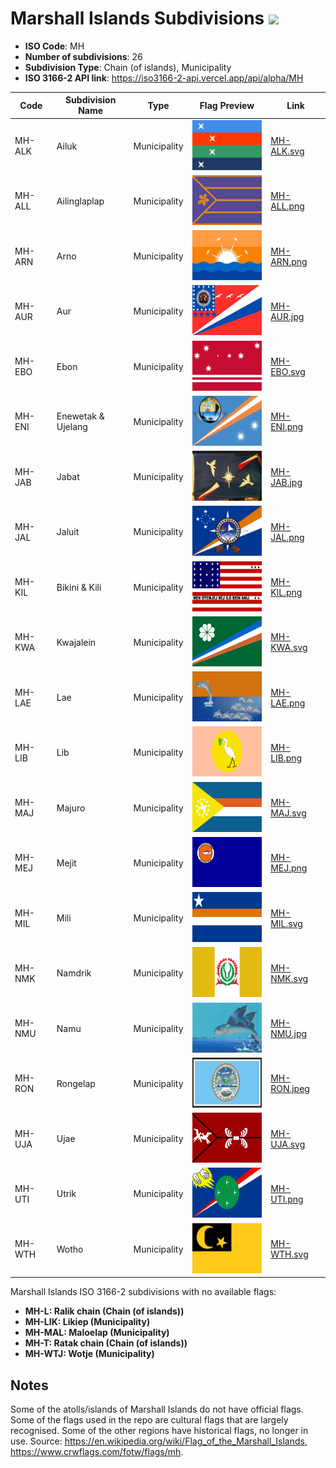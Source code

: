 # Marshall Islands Subdivisions ![](https://flagcdn.com/h40/mh.png)

- **ISO Code**: MH
- **Number of subdivisions**: 26
- **Subdivision Type**: Chain (of islands), Municipality
- **ISO 3166-2 API link**: https://iso3166-2-api.vercel.app/api/alpha/MH

| Code  | Subdivision Name         | Type | Flag Preview | Link |
|-------|--------------------------|--------------| -------------- |----------|
| MH-ALK | Ailuk | Municipality | <img src='https://raw.githubusercontent.com/amckenna41/iso3166-flags/main/iso3166-2-flags/MH/MH-ALK.svg' height='80'> | [MH-ALK.svg](https://raw.githubusercontent.com/amckenna41/iso3166-flags/main/iso3166-2-flags/MH/MH-ALK.svg) |
| MH-ALL | Ailinglaplap | Municipality | <img src='https://raw.githubusercontent.com/amckenna41/iso3166-flags/main/iso3166-2-flags/MH/MH-ALL.png' height='80'> | [MH-ALL.png](https://raw.githubusercontent.com/amckenna41/iso3166-flags/main/iso3166-2-flags/MH/MH-ALL.png) |
| MH-ARN | Arno | Municipality | <img src='https://raw.githubusercontent.com/amckenna41/iso3166-flags/main/iso3166-2-flags/MH/MH-ARN.png' height='80'> | [MH-ARN.png](https://raw.githubusercontent.com/amckenna41/iso3166-flags/main/iso3166-2-flags/MH/MH-ARN.png) |
| MH-AUR | Aur | Municipality | <img src='https://raw.githubusercontent.com/amckenna41/iso3166-flags/main/iso3166-2-flags/MH/MH-AUR.jpg' height='80'> | [MH-AUR.jpg](https://raw.githubusercontent.com/amckenna41/iso3166-flags/main/iso3166-2-flags/MH/MH-AUR.jpg) |
| MH-EBO | Ebon | Municipality | <img src='https://raw.githubusercontent.com/amckenna41/iso3166-flags/main/iso3166-2-flags/MH/MH-EBO.svg' height='80'> | [MH-EBO.svg](https://raw.githubusercontent.com/amckenna41/iso3166-flags/main/iso3166-2-flags/MH/MH-EBO.svg) |
| MH-ENI | Enewetak & Ujelang | Municipality | <img src='https://raw.githubusercontent.com/amckenna41/iso3166-flags/main/iso3166-2-flags/MH/MH-ENI.png' height='80'> | [MH-ENI.png](https://raw.githubusercontent.com/amckenna41/iso3166-flags/main/iso3166-2-flags/MH/MH-ENI.png) |
| MH-JAB | Jabat | Municipality | <img src='https://raw.githubusercontent.com/amckenna41/iso3166-flags/main/iso3166-2-flags/MH/MH-JAB.jpg' height='80'> | [MH-JAB.jpg](https://raw.githubusercontent.com/amckenna41/iso3166-flags/main/iso3166-2-flags/MH/MH-JAB.jpg) |
| MH-JAL | Jaluit | Municipality | <img src='https://raw.githubusercontent.com/amckenna41/iso3166-flags/main/iso3166-2-flags/MH/MH-JAL.png' height='80'> | [MH-JAL.png](https://raw.githubusercontent.com/amckenna41/iso3166-flags/main/iso3166-2-flags/MH/MH-JAL.png) |
| MH-KIL | Bikini & Kili | Municipality | <img src='https://raw.githubusercontent.com/amckenna41/iso3166-flags/main/iso3166-2-flags/MH/MH-KIL.png' height='80'> | [MH-KIL.png](https://raw.githubusercontent.com/amckenna41/iso3166-flags/main/iso3166-2-flags/MH/MH-KIL.png) |
| MH-KWA | Kwajalein | Municipality | <img src='https://raw.githubusercontent.com/amckenna41/iso3166-flags/main/iso3166-2-flags/MH/MH-KWA.svg' height='80'> | [MH-KWA.svg](https://raw.githubusercontent.com/amckenna41/iso3166-flags/main/iso3166-2-flags/MH/MH-KWA.svg) |
| MH-LAE | Lae | Municipality | <img src='https://raw.githubusercontent.com/amckenna41/iso3166-flags/main/iso3166-2-flags/MH/MH-LAE.png' height='80'> | [MH-LAE.png](https://raw.githubusercontent.com/amckenna41/iso3166-flags/main/iso3166-2-flags/MH/MH-LAE.png) |
| MH-LIB | Lib | Municipality | <img src='https://raw.githubusercontent.com/amckenna41/iso3166-flags/main/iso3166-2-flags/MH/MH-LIB.png' height='80'> | [MH-LIB.png](https://raw.githubusercontent.com/amckenna41/iso3166-flags/main/iso3166-2-flags/MH/MH-LIB.png) |
| MH-MAJ | Majuro | Municipality | <img src='https://raw.githubusercontent.com/amckenna41/iso3166-flags/main/iso3166-2-flags/MH/MH-MAJ.svg' height='80'> | [MH-MAJ.svg](https://raw.githubusercontent.com/amckenna41/iso3166-flags/main/iso3166-2-flags/MH/MH-MAJ.svg) |
| MH-MEJ | Mejit | Municipality | <img src='https://raw.githubusercontent.com/amckenna41/iso3166-flags/main/iso3166-2-flags/MH/MH-MEJ.png' height='80'> | [MH-MEJ.png](https://raw.githubusercontent.com/amckenna41/iso3166-flags/main/iso3166-2-flags/MH/MH-MEJ.png) |
| MH-MIL | Mili | Municipality | <img src='https://raw.githubusercontent.com/amckenna41/iso3166-flags/main/iso3166-2-flags/MH/MH-MIL.svg' height='80'> | [MH-MIL.svg](https://raw.githubusercontent.com/amckenna41/iso3166-flags/main/iso3166-2-flags/MH/MH-MIL.svg) |
| MH-NMK | Namdrik | Municipality | <img src='https://raw.githubusercontent.com/amckenna41/iso3166-flags/main/iso3166-2-flags/MH/MH-NMK.svg' height='80'> | [MH-NMK.svg](https://raw.githubusercontent.com/amckenna41/iso3166-flags/main/iso3166-2-flags/MH/MH-NMK.svg) |
| MH-NMU | Namu | Municipality | <img src='https://raw.githubusercontent.com/amckenna41/iso3166-flags/main/iso3166-2-flags/MH/MH-NMU.jpg' height='80'> | [MH-NMU.jpg](https://raw.githubusercontent.com/amckenna41/iso3166-flags/main/iso3166-2-flags/MH/MH-NMU.jpg) |
| MH-RON | Rongelap | Municipality | <img src='https://raw.githubusercontent.com/amckenna41/iso3166-flags/main/iso3166-2-flags/MH/MH-RON.jpeg' height='80'> | [MH-RON.jpeg](https://raw.githubusercontent.com/amckenna41/iso3166-flags/main/iso3166-2-flags/MH/MH-RON.jpeg) |
| MH-UJA | Ujae | Municipality | <img src='https://raw.githubusercontent.com/amckenna41/iso3166-flags/main/iso3166-2-flags/MH/MH-UJA.svg' height='80'> | [MH-UJA.svg](https://raw.githubusercontent.com/amckenna41/iso3166-flags/main/iso3166-2-flags/MH/MH-UJA.svg) |
| MH-UTI | Utrik | Municipality | <img src='https://raw.githubusercontent.com/amckenna41/iso3166-flags/main/iso3166-2-flags/MH/MH-UTI.png' height='80'> | [MH-UTI.png](https://raw.githubusercontent.com/amckenna41/iso3166-flags/main/iso3166-2-flags/MH/MH-UTI.png) |
| MH-WTH | Wotho | Municipality | <img src='https://raw.githubusercontent.com/amckenna41/iso3166-flags/main/iso3166-2-flags/MH/MH-WTH.svg' height='80'> | [MH-WTH.svg](https://raw.githubusercontent.com/amckenna41/iso3166-flags/main/iso3166-2-flags/MH/MH-WTH.svg) |

Marshall Islands ISO 3166-2 subdivisions with no available flags:

* **MH-L: Ralik chain (Chain (of islands))**
* **MH-LIK: Likiep (Municipality)**
* **MH-MAL: Maloelap (Municipality)**
* **MH-T: Ratak chain (Chain (of islands))**
* **MH-WTJ: Wotje (Municipality)**

## Notes
Some of the atolls/islands of Marshall Islands do not have official flags. Some of the flags used in the repo are cultural flags that are largely recognised. Some of the other regions have historical flags, no longer in use. Source: https://en.wikipedia.org/wiki/Flag_of_the_Marshall_Islands, https://www.crwflags.com/fotw/flags/mh.